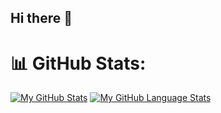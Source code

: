 ## Hi there 👋

<!--
**wisnieibiszkopty/wisnieibiszkopty** is a ✨ _special_ ✨ repository because its `README.md` (this file) appears on your GitHub profile.

Here are some ideas to get you started:

- 🔭 I’m currently working on ...
- 🌱 I’m currently learning ...
- 👯 I’m looking to collaborate on ...
- 🤔 I’m looking for help with ...
- 💬 Ask me about ...
- 📫 How to reach me: ...
- 😄 Pronouns: ...
- ⚡ Fun fact: ...
-->

# 📊 GitHub Stats:
[![My GitHub Stats](https://github-readme-stats.vercel.app/api/?username=wisnieibiszkopty&count_private=true&theme=tokyonight&showicons=true)]()
[![My GitHub Language Stats](https://github-readme-stats.vercel.app/api/top-langs/?username=wisnieibiszkopty&langs_count=5&theme=tokyonight)]()
